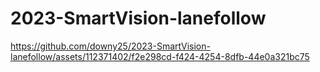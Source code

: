 # 2023-SmartVision-lanefollow


https://github.com/downy25/2023-SmartVision-lanefollow/assets/112371402/f2e298cd-f424-4254-8dfb-44e0a321bc75

